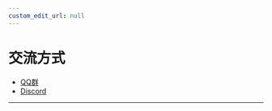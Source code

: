 ```yaml
---
custom_edit_url: null
---
```


# 交流方式

- [QQ群](https://qm.qq.com/q/JW43uTiOk4)
- [Discord](https://discord.gg/UEYSugEJ)

---
